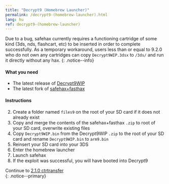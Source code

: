 ```yaml
---
title: "Decrypt9 (Homebrew Launcher)"
permalink: /decrypt9-(homebrew-launcher).html
lang: hu
ref: decrypt9-(homebrew-launcher)
---
```


Due to a bug, safehax currently requires a functioning cartridge of some kind (3ds, nds, flashcart, etc) to be inserted in order to complete successfully. As a temporary workaround, users less than or equal to 9.2.0 who do not own any cartridges can copy `Decrypt9WIP.3dsx` to `/3ds/` and run it directly without any hax.
{: .notice--info}

#### What you need

* The latest release of [Decrypt9WIP](https://github.com/d0k3/Decrypt9WIP/releases/latest/)
* The latest fork of [safehax+fasthax](https://gbatemp.net/attachments/safehax-fasthax-cb6a1bc-zip.73592/)

#### Instructions

2. Create a folder named `files9` on the root of your SD card if it does not already exist
3. Copy and merge the contents of the safehax+fasthax `.zip` to root of your SD card, overwrite existing files
3. Copy `Decrypt9WIP.bin` from the Decrypt9WIP `.zip` to the root of your SD card and rename `Decrypt9WIP.bin` to `arm9.bin`
3. Reinsert your SD card into your 3DS
4. Enter the homebrew launcher
4. Launch safehax
4. If the exploit was successful, you will have booted into Decrypt9

Continue to [2.1.0 ctrtransfer](2.1.0-ctrtransfer)    
{: .notice--primary}
